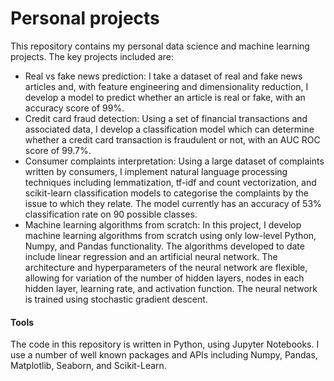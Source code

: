 # Personal projects

This repository contains my personal data science and machine learning projects. The key projects included are:
- Real vs fake news prediction: I take a dataset of real and fake news articles and, with feature engineering and dimensionality reduction, I develop a model to predict whether an article is real or fake, with an accuracy score of 99%.
- Credit card fraud detection: Using a set of financial transactions and associated data, I develop a classification model which can determine whether a credit card transaction is fraudulent or not, with an AUC ROC score of 99.7%.
- Consumer complaints interpretation: Using a large dataset of complaints written by consumers, I implement natural language processing techniques including lemmatization, tf-idf and count vectorization, and scikit-learn classification models to categorise the complaints by the issue to which they relate. The model currently has an accuracy of 53% classification rate on 90 possible classes.
- Machine learning algorithms from scratch: In this project, I develop machine learning algorithms from scratch using only low-level Python, Numpy, and Pandas functionality. The algorithms developed to date include linear regression and an artificial neural network. The architecture and hyperparameters of the neural network are flexible, allowing for variation of the number of hidden layers, nodes in each hidden layer, learning rate, and activation function. The neural network is trained using stochastic gradient descent.

#### Tools

The code in this repository is written in Python, using Jupyter Notebooks. I use a number of well known packages and APIs including Numpy, Pandas, Matplotlib, Seaborn, and Scikit-Learn.
